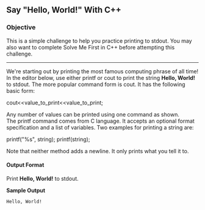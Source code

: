 ## Say "Hello, World!" With C++
### Objective
This is a simple challenge to help you practice printing to stdout. You may also want to complete Solve Me First in C++ before attempting this challenge.
- - - - 
We're starting out by printing the most famous computing phrase of all time! In the editor below, use either printf or cout to print the string **Hello, World!** to stdout.
The more popular command form is cout. It has the following basic form: <br />

cout<<value_to_print<<value_to_print; <br />

Any number of values can be printed using one command as shown.<br />
The printf command comes from C language. It accepts an optional format specification and a list of variables. Two examples for printing a string are: <br />

printf("%s", string); printf(string); <br />

Note that neither method adds a newline. It only prints what you tell it to.

#### Output Format
Print **Hello, World!** to stdout.

**Sample Output**

`Hello, World!`
